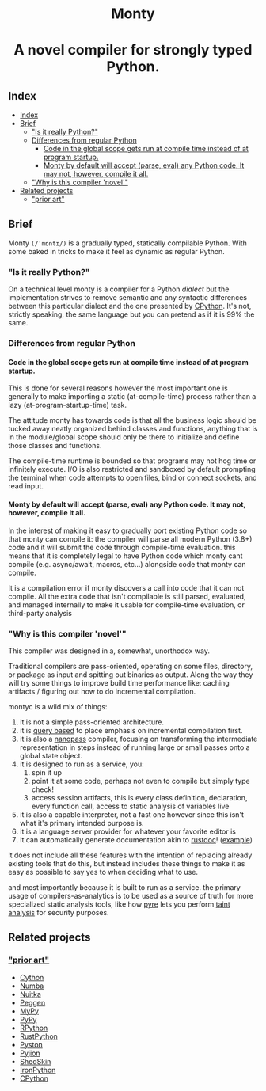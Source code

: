<h1 align="center">Monty</h1>

<h1 align="center">A novel compiler for strongly typed Python.</h1>

## Index

- [Index](#index)
- [Brief](#brief)
  - ["Is it really Python?"](#is-it-really-python)
  - [Differences from regular Python](#differences-from-regular-python)
    - [Code in the global scope gets run at compile time instead of at program startup.](#code-in-the-global-scope-gets-run-at-compile-time-instead-of-at-program-startup)
    - [Monty by default will accept (parse, eval) any Python code. It may not, however, compile it all.](#monty-by-default-will-accept-parse-eval-any-python-code-it-may-not-however-compile-it-all)
  - ["Why is this compiler 'novel'"](#why-is-this-compiler-novel)
- [Related projects](#related-projects)
  - ["prior art"](#prior-art)

## Brief

Monty `(/ˈmɒntɪ/)` is a gradually typed, statically compilable Python.
With some baked in tricks to make it feel as dynamic as regular Python.

### "Is it really Python?"

On a technical level monty is a compiler for a Python _dialect_ but the implementation
strives to remove semantic and any syntactic differences between this particular dialect
and the one presented by [CPython]. It's not, strictly speaking, the same language but
you can pretend as if it is 99% the same.

### Differences from regular Python

#### Code in the global scope gets run at compile time instead of at program startup.

This is done for several reasons however the most important one is generally to make importing a static (at-compile-time) process rather than a lazy (at-program-startup-time) task.

The attitude monty has towards code is that all the business logic should be tucked away neatly organized behind classes and functions, anything that is in the module/global scope should only be there to initialize and define those classes and functions.

The compile-time runtime is bounded so that programs may not hog time or infinitely execute. I/O is also restricted and sandboxed by default prompting the terminal when code attempts to open files, bind or connect sockets, and read input.

#### Monty by default will accept (parse, eval) any Python code. It may not, however, compile it all.

In the interest of making it easy to gradually port existing Python code so that monty can compile it: the compiler will parse all modern Python (3.8+) code and it will submit the code through compile-time evaluation. this means that it is completely legal to have Python code which monty cant compile (e.g. async/await, macros, etc...) alongside code that monty can compile.

It is a compilation error if monty discovers a call into code that it can not compile. All the extra code that isn't compilable is still parsed, evaluated, and managed internally to make it usable for compile-time evaluation, or third-party analysis

### "Why is this compiler 'novel'"

This compiler was designed in a, somewhat, unorthodox way.

Traditional compilers are pass-oriented, operating on some files, directory, or package as input and spitting out binaries as output.
Along the way they will try some things to improve build time performance like: caching artifacts / figuring out how to do incremental compilation.

montyc is a wild mix of things:

1. it is not a simple pass-oriented architecture.
2. it is [query based](https://ollef.github.io/blog/posts/query-based-compilers.html) to place emphasis on incremental compilation first.
3. it is also a [nanopass](https://dl.acm.org/doi/10.1145/1016848.1016878) compiler, focusing on transforming the intermediate representation in steps instead of running large or small passes onto a global state object.
4. it is designed to run as a service, you:
   1. spin it up
   2. point it at some code, perhaps not even to compile but simply type check!
   3. access session artifacts, this is every class definition, declaration, every function call, access to static analysis of variables live
5. it is also a capable interpreter, not a fast one however since this isn't what it's primary intended purpose is.
6. it is a language server provider for whatever your favorite editor is
7. it can automatically generate documentation akin to [rustdoc]! ([example](https://docs.rs/tokio/latest/tokio/))

it does not include all these features with the intention of replacing already
existing tools that do this, but instead includes these things to make it as easy
as possible to say yes to when deciding what to use.

and most importantly because it is built to run as a service. the primary usage of
compilers-as-analytics is to be used as a source of truth for more specialized static analysis
tools, like how [pyre] lets you perform [taint analysis](https://pyre-check.org/docs/pysa-explore/) for security purposes.


## Related projects

### ["prior art"](https://github.com/rust-lang/rfcs/blob/master/text/2333-prior-art.md)

- [Cython](https://github.com/cython/cython)
- [Numba](https://github.com/numba/numba)
- [Nuitka](https://github.com/Nuitka/Nuitka)
- [Peggen](https://github.com/gvanrossum/pegen)
- [MyPy](https://github.com/python/mypy)
- [PyPy](https://foss.heptapod.net/pypy/pypy)
- [RPython](https://foss.heptapod.net/pypy/pypy/-/tree/branch/default/rpython)
- [RustPython](https://github.com/RustPython/RustPython)
- [Pyston](https://github.com/pyston/pyston)
- [Pyjion](https://github.com/tonybaloney/Pyjion)
- [ShedSkin](https://github.com/shedskin/shedskin)
- [IronPython](https://github.com/IronLanguages/ironpython3)
- [CPython]

[cranelift]: https://github.com/bytecodealliance/wasmtime/tree/main/cranelift
[llvm]: https://llvm.org/

[PEP604]: https://www.python.org/dev/peps/pep-0604/

[pyre]: https://pyre-check.org/
[rustdoc]: https://doc.rust-lang.org/rust-by-example/meta/doc.html

[CPython]: https://github.com/python/cpython/

[rpython-instances]: https://rpython.readthedocs.io/en/latest/translation.html#user-defined-classes-and-instances
[type-narrowing]: https://www.python.org/dev/peps/pep-0647/#id3
